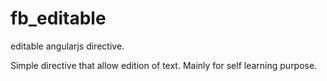 fb_editable
===========

editable angularjs directive.

Simple directive that allow edition of text.  Mainly for self learning purpose.
